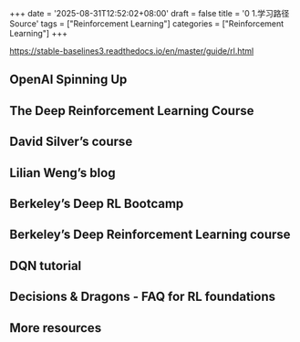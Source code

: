 +++
date = '2025-08-31T12:52:02+08:00'
draft = false
title = '0 1.学习路径 Source'
tags = ["Reinforcement Learning"]
categories = ["Reinforcement Learning"]
+++

https://stable-baselines3.readthedocs.io/en/master/guide/rl.html 

## OpenAI Spinning Up

## The Deep Reinforcement Learning Course

## David Silver’s course

## Lilian Weng’s blog

## Berkeley’s Deep RL Bootcamp

## Berkeley’s Deep Reinforcement Learning course

## DQN tutorial

## Decisions & Dragons - FAQ for RL foundations

## More resources
